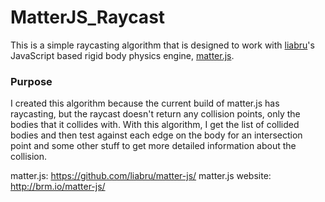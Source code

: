 # MatterJS_Raycast

This is a simple raycasting algorithm that is designed to work with <a href="https://github.com/liabru/">liabru</a>'s JavaScript based rigid body physics engine, <a href="https://github.com/liabru/matter-js">matter.js</a>.

### Purpose
I created this algorithm because the current build of matter.js has raycasting, but the raycast doesn't return any collision points, only the bodies that it collides with.
With this algorithm, I get the list of collided bodies and then test against each edge on the body for an intersection point and some other stuff to get more detailed information about the collision.

matter.js: <a href="https://github.com/liabru/matter-js/">https://github.com/liabru/matter-js/</a>
matter.js website: <a href="http://brm.io/matter-js/">http://brm.io/matter-js/</a>
